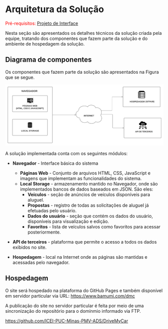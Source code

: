 # Arquitetura da Solução

<span style="color:red">Pré-requisitos: <a href="3-Projeto de Interface.md"> Projeto de Interface</a></span>

Nesta seção são apresentados os detalhes técnicos da solução criada pela equipe, tratando dos componentes que fazem parte da solução e do ambiente de hospedagem da solução.

## Diagrama de componentes

Os componentes que fazem parte da solução são apresentados na Figura que se segue.

<img src="https://github.com/ICEI-PUC-Minas-PMV-ADS/DriveMyCar/blob/master/docs/img/diagrams/diagrama_componentes.png">

A solução implementada conta com os seguintes módulos:
- **Navegador** - Interface básica do sistema  
  - **Páginas Web** - Conjunto de arquivos HTML, CSS, JavaScript e imagens que implementam as funcionalidades do sistema.
   - **Local Storage** - armazenamento mantido no Navegador, onde são implementados bancos de dados baseados em JSON. São eles: 
     - **Veículos** - seção de anúncios de veículos disponíveis para aluguel.
     - **Propostas** - registro de todas as solicitações de aluguel já efetuadas pelo usuário.
     - **Dados do usuário** - seção que contém os dados do usuário, disponíveis para visualização e edição.
     - **Favoritos** - lista de veículos salvos como favoritos para acessar posteriormente.

- **API de terceiros** - plataforma que permite o acesso a todos os dados exibidos no site.

- **Hospedagem** - local na Internet onde as páginas são mantidas e acessadas pelo navegador. 


## Hospedagem

O site será hospedado na plataforma do GitHub Pages e também disponível em servidor particular via URL: https://www.bamumi.com/dmc

A publicação do site no servidor particular é feita por meio de uma sincronização do repositório para o domínmio informado via FTP.

https://github.com/ICEI-PUC-Minas-PMV-ADS/DriveMyCar
